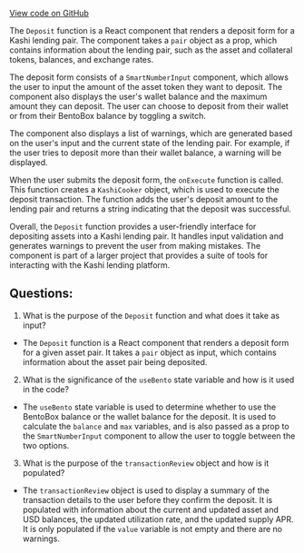 [View code on GitHub](zoo-labs/zoo/blob/master/core/src/features/kashi/Deposit.tsx)

The `Deposit` function is a React component that renders a deposit form for a Kashi lending pair. The component takes a `pair` object as a prop, which contains information about the lending pair, such as the asset and collateral tokens, balances, and exchange rates. 

The deposit form consists of a `SmartNumberInput` component, which allows the user to input the amount of the asset token they want to deposit. The component also displays the user's wallet balance and the maximum amount they can deposit. The user can choose to deposit from their wallet or from their BentoBox balance by toggling a switch. 

The component also displays a list of warnings, which are generated based on the user's input and the current state of the lending pair. For example, if the user tries to deposit more than their wallet balance, a warning will be displayed. 

When the user submits the deposit form, the `onExecute` function is called. This function creates a `KashiCooker` object, which is used to execute the deposit transaction. The function adds the user's deposit amount to the lending pair and returns a string indicating that the deposit was successful. 

Overall, the `Deposit` function provides a user-friendly interface for depositing assets into a Kashi lending pair. It handles input validation and generates warnings to prevent the user from making mistakes. The component is part of a larger project that provides a suite of tools for interacting with the Kashi lending platform.
## Questions: 
 1. What is the purpose of the `Deposit` function and what does it take as input?
- The `Deposit` function is a React component that renders a deposit form for a given asset pair. It takes a `pair` object as input, which contains information about the asset pair being deposited.

2. What is the significance of the `useBento` state variable and how is it used in the code?
- The `useBento` state variable is used to determine whether to use the BentoBox balance or the wallet balance for the deposit. It is used to calculate the `balance` and `max` variables, and is also passed as a prop to the `SmartNumberInput` component to allow the user to toggle between the two options.

3. What is the purpose of the `transactionReview` object and how is it populated?
- The `transactionReview` object is used to display a summary of the transaction details to the user before they confirm the deposit. It is populated with information about the current and updated asset and USD balances, the updated utilization rate, and the updated supply APR. It is only populated if the `value` variable is not empty and there are no warnings.